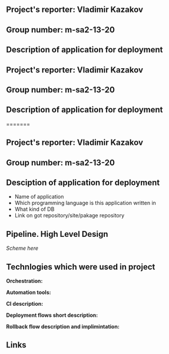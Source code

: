 ## Project's reporter: Vladimir Kazakov
## Group number: m-sa2-13-20

## Description of application for deployment

## Project's reporter: Vladimir Kazakov
## Group number: m-sa2-13-20

## Description of application for deployment
=======

## Project's reporter: Vladimir Kazakov
## Group number: m-sa2-13-20

## Desciption of application for deployment

* Name of application
* Which programming language is this application written in
* What kind of DB
* Link on got repository/site/pakage repository

## Pipeline. High Level Design

*Scheme here*

## Technlogies which were used in project

**Orchestration:**

**Automation tools:**

**CI description:**

**Deployment flows short description:**

**Rollback flow description and implimintation:**

## Links

